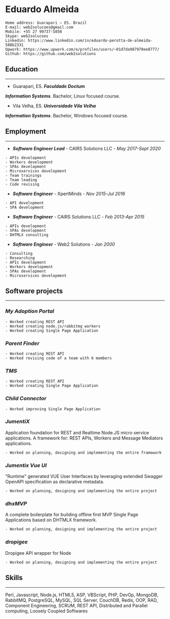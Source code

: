 #  Eduardo Almeida

```
Home address: Guarapari – ES. Brazil
E-mail: web2solucoes@gmail.com
Mobile: +55 27 99737-5850
Skype: web2solucoes
Linkedin: https://www.linkedin.com/in/eduardo-perotta-de-almeida-588b2331
Upwork: https://www.upwork.com/o/profiles/users/~01d7da987970ee8777/
Github: https://github.com/web2solutions
```

## Education
----------

- Guarapari, ES. ***Faculdade Doctum***

***Information Systems***. Bachelor, Linux focused course.


- Vila Velha, ES. ***Universidade Vila Velha***

***Information Systems***. Bachelor, Windows focused course.



## Employment
----------

- ***Software Engineer Lead*** - CAIRS Solutions LLC - *May 2017-Sept 2020*

```
- APIs development
- Workers development
- SPAs development
- Microservices development
- Team trainings
- Team leading
- Code revising
```

- ***Software Engineer*** - XpertMinds - *Nov 2015-Jul 2016*

```
- API development
- SPA development
```

- ***Software Engineer*** - CAIRS Solutions LLC - *Feb 2013-Apr 2015*

```
- APIs development
- SPAs development
- DHTMLX consulting
```

- ***Software Engineer*** - Web2 Solutions - *Jan 2000*

```
- Consulting
- Researching
- APIs development
- Workers development
- SPAs development
- Microservices development
```



## Software projects
----------


### ***My Adoption Portal***

```
- Worked creating REST API
- Worked creating node.js/rabbitmq workers
- Worked creating Single Page Application
```

### ***Parent Finder***

```
- Worked creating REST API
- Worked revising code of a team with 6 members
```

### ***TMS***

```
- Worked creating REST API
- Worked creating Single Page Application
```

### ***Child Connector***

```
- Worked improving Single Page Application
```

### ***JumentiX***

Application foundation for REST and Realtime Node.JS micro service applications. A framework for: REST APIs, Workers and Message Mediators applications.

```
- Worked on planning, designing and implementing the entire framework
```

### ***Jumentix Vue UI***

"Runtime" generated VUE User Interfaces by leveraging extended Swagger OpenAPI specification as declarative metadata.

```
- Worked on planning, designing and implementing the entire project
```

### ***dhxMVP***

A complete boilerplate for building offline first MVP Single Page Applications based on DHTMLX framework.

```
- Worked on planning, designing and implementing the entire project
```

### ***dropigee***

Dropigee API wrapper for Node

```
- Worked on planning, designing and implementing the entire project
```


## Skills
----------

Perl, Javascript, Node.js, HTML5, ASP, VBScript, PHP, DevOp, MongoDB, RabbitMQ, PostgreSQL, MySQL, SQL Server, CouchDB, Redis, OOP, RAD, Component Engineering, SCRUM, REST API, Distributed and Parallel computing, Loosely Coupled Softwares



